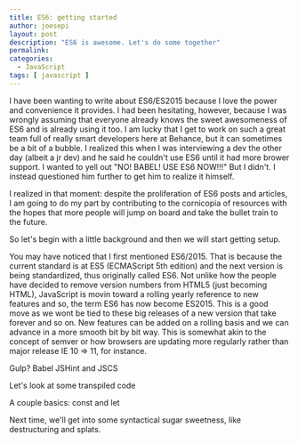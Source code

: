 ```yaml
---
title: ES6: getting started
author: joesepi
layout: post
description: "ES6 is awesome. Let's do some together"
permalink:
categories:
  - JavaScript
tags: [ javascript ]
---
```


I have been wanting to write about ES6/ES2015 because I love the power and convenience it provides. I had been hesitating, however, because I was wrongly assuming that everyone already knows the sweet awesomeness of ES6 and is already using it too. I am lucky that I get to work on such a great team full of really smart developers here at Behance, but it can sometimes be a bit of a bubble. I realized this when I was interviewing a dev the other day (albeit a jr dev) and he said he couldn't use ES6 until it had more brower support. I wanted to yell out "NO! BABEL! USE ES6 NOW!!!" But I didn't. I instead questioned him further to get him to realize it himself.

I realized in that moment: despite the proliferation of ES6 posts and articles, I am going to do my part by contributing to the cornicopia of resources with the hopes that more people will jump on board and take the bullet train to the future.

So let's begin with a little background and then we will start getting setup.

You may have noticed that I first mentioned ES6/2015. That is because the current standard is at ES5 (ECMAScript 5th edition) and the next version is being standardized, thus originally called ES6. Not unlike how the people have decided to remove version numbers from HTML5 (just becoming HTML), JavaScript is movin toward a rolling yearly reference to new features and so, the term ES6 has now become ES2015. This is a good move as we wont be tied to these big releases of a new version that take forever and so on. New features can be added on a rolling basis and we can advance in a more smooth bit by bit way. This is somewhat akin to the concept of semver or how browsers are updating more regularly rather than major release IE 10 => 11, for instance.

Gulp?
Babel
JSHint and JSCS

Let's look at some transpiled code

A couple basics: const and let

Next time, we'll get into some syntactical sugar sweetness, like destructuring and splats.

